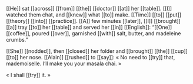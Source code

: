 [[He]] sat [[across]] [[from]] [[the]] [[doctor]] [[at]] her [[table]]. [[I]] watched them chat, and [[knew]] what [[to]] make. [[Time]] [[to]] [[put]] [[theory]] [[into]] [[practice]]. [[A]] few minutes [[later]], [[I]] [[brought]] [[a]] tray [[to]] her [[table]] and served her [[in]] [[English]]: “[[One]] [[coffee]], poured [[over]], garnished [[with]] salt, butter, and madeleine crumbs.”

[[She]] [[nodded]], then [[closed]] her folder and [[brought]] [[the]] [[cup]] [[to]] her nose. [[Alain]] [[rushed]] to [[say]]: « No need to [[try]] that, mademoiselle. I’ll make you your masala chai. »

« I shall [[try]] it. »